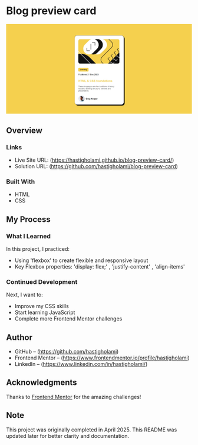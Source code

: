 # Blog preview card

![Screenshot](./pre.jpg)

## Overview

### Links

- Live Site URL: (https://hastigholami.github.io/blog-preview-card/)
- Solution URL: (https://github.com/hastigholami/blog-preview-card)

### Built With

- HTML
- CSS 

## My Process

### What I Learned

In this project, I practiced:
- Using 'flexbox' to create flexible and responsive layout
- Key Flexbox properties: 
'display: flex;' , 'justify-content' , 'align-items'

### Continued Development

Next, I want to:
- Improve my CSS skills
- Start learning JavaScript
- Complete more Frontend Mentor challenges

## Author

- GitHub – (https://github.com/hastigholami)
- Frontend Mentor – (https://www.frontendmentor.io/profile/hastigholami)
- LinkedIn – (https://www.linkedin.com/in/hastigholami/)

## Acknowledgments

Thanks to [Frontend Mentor](https://www.frontendmentor.io) for the amazing challenges!

## Note

This project was originally completed in April 2025. This README was updated later for better clarity and documentation.
